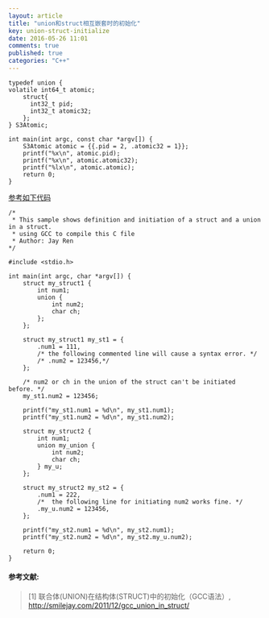 ```yaml
---
layout: article
title: "union和struct相互嵌套时的初始化"
key: union-struct-initialize
date: 2016-05-26 11:01
comments: true
published: true
categories: "C++"
---
```



	typedef union {
	volatile int64_t atomic;
		struct{
		  int32_t pid;
		  int32_t atomic32;
		};
	} S3Atomic;

	int main(int argc, const char *argv[]) {
		S3Atomic atomic = {{.pid = 2, .atomic32 = 1}};
		printf("%x\n", atomic.pid);
		printf("%x\n", atomic.atomic32);
		printf("%lx\n", atomic.atomic);
		return 0;
	}



[参考如下代码][1]


	/* 
	 * This sample shows definition and initiation of a struct and a union in a struct.
	 * using GCC to compile this C file
	 * Author: Jay Ren 
	*/

	#include <stdio.h>

	int main(int argc, char *argv[]) {
		struct my_struct1 {
			int num1;
			union {
				int num2;
				char ch;
			};
		};
		
		struct my_struct1 my_st1 = {
			.num1 = 111,
			/* the following commented line will cause a syntax error. */
			/* .num2 = 123456,*/
		};

		/* num2 or ch in the union of the struct can't be initiated before. */
		my_st1.num2 = 123456;

		printf("my_st1.num1 = %d\n", my_st1.num1);
		printf("my_st1.num2 = %d\n", my_st1.num2);
		
		struct my_struct2 {
			int num1;
			union my_union {
				int num2;
				char ch;
			} my_u;
		};
		
		struct my_struct2 my_st2 = {
			.num1 = 222,
			/*  the following line for initiating num2 works fine. */
			.my_u.num2 = 123456,
		};

		printf("my_st2.num1 = %d\n", my_st2.num1);
		printf("my_st2.num2 = %d\n", my_st2.my_u.num2);

		return 0;
	}


[1]: http://smilejay.com/2011/12/gcc_union_in_struct/ "联合体(UNION)在结构体(STRUCT)中的初始化（GCC语法）"

#### 参考文献:

>\[1] 联合体(UNION)在结构体(STRUCT)中的初始化（GCC语法）, <http://smilejay.com/2011/12/gcc_union_in_struct/>